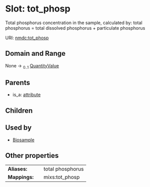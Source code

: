 
# Slot: tot_phosp


Total phosphorus concentration in the sample, calculated by: total phosphorus = total dissolved phosphorus + particulate phosphorus

URI: [nmdc:tot_phosp](https://microbiomedata/meta/tot_phosp)


## Domain and Range

None &#8594;  <sub>0..1</sub> [QuantityValue](QuantityValue.md)

## Parents

 *  is_a: [attribute](attribute.md)

## Children


## Used by

 * [Biosample](Biosample.md)

## Other properties

|  |  |  |
| --- | --- | --- |
| **Aliases:** | | total phosphorus |
| **Mappings:** | | mixs:tot_phosp |

